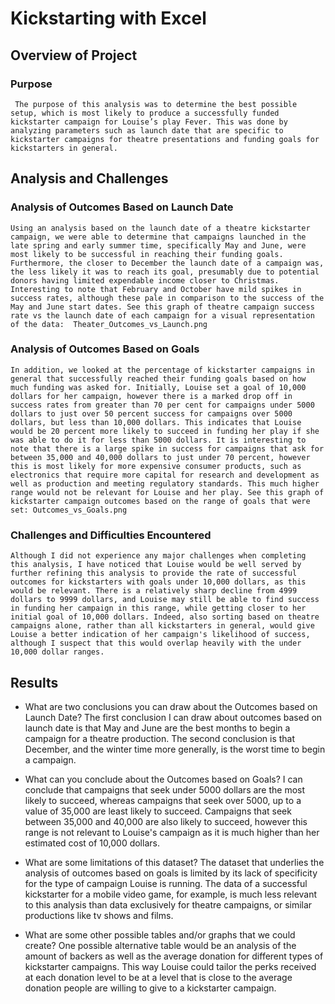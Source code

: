 # Kickstarting with Excel

## Overview of Project

### Purpose
	 The purpose of this analysis was to determine the best possible setup, which is most likely to produce a successfully funded kickstarter campaign for Louise’s play Fever. This was done by analyzing parameters such as launch date that are specific to kickstarter campaigns for theatre presentations and funding goals for kickstarters in general.  

## Analysis and Challenges

### Analysis of Outcomes Based on Launch Date
	Using an analysis based on the launch date of a theatre kickstarter campaign, we were able to determine that campaigns launched in the late spring and early summer time, specifically May and June, were most likely to be successful in reaching their funding goals. Furthermore, the closer to December the launch date of a campaign was, the less likely it was to reach its goal, presumably due to potential donors having limited expendable income closer to Christmas. Interesting to note that February and October have mild spikes in success rates, although these pale in comparison to the success of the May and June start dates. See this graph of theatre campaign success rate vs the launch date of each campaign for a visual representation of the data:  Theater_Outcomes_vs_Launch.png

### Analysis of Outcomes Based on Goals
	In addition, we looked at the percentage of kickstarter campaigns in general that successfully reached their funding goals based on how much funding was asked for. Initially, Louise set a goal of 10,000 dollars for her campaign, however there is a marked drop off in success rates from greater than 70 per cent for campaigns under 5000 dollars to just over 50 percent success for campaigns over 5000 dollars, but less than 10,000 dollars. This indicates that Louise would be 20 percent more likely to succeed in funding her play if she was able to do it for less than 5000 dollars. It is interesting to note that there is a large spike in success for campaigns that ask for between 35,000 and 40,000 dollars to just under 70 percent, however this is most likely for more expensive consumer products, such as electronics that require more capital for research and development as well as production and meeting regulatory standards. This much higher range would not be relevant for Louise and her play. See this graph of kickstarter campaign outcomes based on the range of goals that were set: Outcomes_vs_Goals.png

### Challenges and Difficulties Encountered
	Although I did not experience any major challenges when completing this analysis, I have noticed that Louise would be well served by further refining this analysis to provide the rate of successful outcomes for kickstarters with goals under 10,000 dollars, as this would be relevant. There is a relatively sharp decline from 4999 dollars to 9999 dollars, and Louise may still be able to find success in funding her campaign in this range, while getting closer to her initial goal of 10,000 dollars. Indeed, also sorting based on theatre campaigns alone, rather than all kickstarters in general, would give Louise a better indication of her campaign's likelihood of success, although I suspect that this would overlap heavily with the under 10,000 dollar ranges. 

## Results

- What are two conclusions you can draw about the Outcomes based on Launch Date?
	The first conclusion I can draw about outcomes based on launch date is that May and June are the best months to begin a campaign for a theatre production. The second conclusion is that December, and the winter time more generally, is the worst time to begin a campaign. 

- What can you conclude about the Outcomes based on Goals?
	I can conclude that campaigns that seek under 5000 dollars are the most likely to succeed, whereas campaigns that seek over 5000, up to a value of 35,000 are least likely to succeed. Campaigns that seek between 35,000 and 40,000 are also likely to succeed, however this range is not relevant to Louise's campaign as it is much higher than her estimated cost of 10,000 dollars. 

- What are some limitations of this dataset?
	The dataset that underlies the analysis of outcomes based on goals is limited by its lack of specificity for the type of campaign Louise is running. The data of a successful kickstarter for a mobile video game, for example, is much less relevant to this analysis than data exclusively for theatre campaigns, or similar productions like tv shows and films. 
	
- What are some other possible tables and/or graphs that we could create?
	One possible alternative table would be an analysis of the amount of backers as well as the average donation for different types of kickstarter campaigns. This way Louise could tailor the perks received at each donation level to be at a level that is close to the average donation people are willing to give to a kickstarter campaign. 
